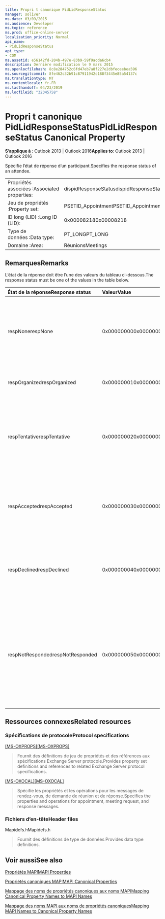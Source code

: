 ```yaml
---
title: Propri t canonique PidLidResponseStatus
manager: soliver
ms.date: 03/09/2015
ms.audience: Developer
ms.topic: reference
ms.prod: office-online-server
localization_priority: Normal
api_name:
- PidLidResponseStatus
api_type:
- COM
ms.assetid: e56142fd-204b-497e-83b9-59f9acda6cb4
description: Dernière modification le 9 mars 2015
ms.openlocfilehash: 8c8e284752c6fd47eb7a8f227e2dbfeceebea596
ms.sourcegitcommit: 8fe462c32b91c87911942c188f3445e85a54137c
ms.translationtype: MT
ms.contentlocale: fr-FR
ms.lasthandoff: 04/23/2019
ms.locfileid: "32345758"
---
```

# <a name="pidlidresponsestatus-canonical-property"></a><span data-ttu-id="d5362-103">Propri t canonique PidLidResponseStatus</span><span class="sxs-lookup"><span data-stu-id="d5362-103">PidLidResponseStatus Canonical Property</span></span>

  
  
<span data-ttu-id="d5362-104">**S’applique à** : Outlook 2013 | Outlook 2016</span><span class="sxs-lookup"><span data-stu-id="d5362-104">**Applies to**: Outlook 2013 | Outlook 2016</span></span> 
  
<span data-ttu-id="d5362-105">Spécifie l’état de réponse d’un participant.</span><span class="sxs-lookup"><span data-stu-id="d5362-105">Specifies the response status of an attendee.</span></span>
  
|||
|:-----|:-----|
|<span data-ttu-id="d5362-106">Propriétés associées :</span><span class="sxs-lookup"><span data-stu-id="d5362-106">Associated properties:</span></span>  <br/> |<span data-ttu-id="d5362-107">dispidResponseStatus</span><span class="sxs-lookup"><span data-stu-id="d5362-107">dispidResponseStatus</span></span>  <br/> |
|<span data-ttu-id="d5362-108">Jeu de propriétés :</span><span class="sxs-lookup"><span data-stu-id="d5362-108">Property set:</span></span>  <br/> |<span data-ttu-id="d5362-109">PSETID_Appointment</span><span class="sxs-lookup"><span data-stu-id="d5362-109">PSETID_Appointment</span></span>  <br/> |
|<span data-ttu-id="d5362-110">ID long (LID) :</span><span class="sxs-lookup"><span data-stu-id="d5362-110">Long ID (LID):</span></span>  <br/> |<span data-ttu-id="d5362-111">0x00008218</span><span class="sxs-lookup"><span data-stu-id="d5362-111">0x00008218</span></span>  <br/> |
|<span data-ttu-id="d5362-112">Type de données :</span><span class="sxs-lookup"><span data-stu-id="d5362-112">Data type:</span></span>  <br/> |<span data-ttu-id="d5362-113">PT_LONG</span><span class="sxs-lookup"><span data-stu-id="d5362-113">PT_LONG</span></span>  <br/> |
|<span data-ttu-id="d5362-114">Domaine :</span><span class="sxs-lookup"><span data-stu-id="d5362-114">Area:</span></span>  <br/> |<span data-ttu-id="d5362-115">Réunions</span><span class="sxs-lookup"><span data-stu-id="d5362-115">Meetings</span></span>  <br/> |
   
## <a name="remarks"></a><span data-ttu-id="d5362-116">Remarques</span><span class="sxs-lookup"><span data-stu-id="d5362-116">Remarks</span></span>

<span data-ttu-id="d5362-117">L’état de la réponse doit être l’une des valeurs du tableau ci-dessous.</span><span class="sxs-lookup"><span data-stu-id="d5362-117">The response status must be one of the values in the table below.</span></span>
  
|<span data-ttu-id="d5362-118">**État de la réponse**</span><span class="sxs-lookup"><span data-stu-id="d5362-118">**Response status**</span></span>|<span data-ttu-id="d5362-119">**Valeur**</span><span class="sxs-lookup"><span data-stu-id="d5362-119">**Value**</span></span>|<span data-ttu-id="d5362-120">**Description**</span><span class="sxs-lookup"><span data-stu-id="d5362-120">**Description**</span></span>|
|:-----|:-----|:-----|
|<span data-ttu-id="d5362-121">respNone</span><span class="sxs-lookup"><span data-stu-id="d5362-121">respNone</span></span>  <br/> |<span data-ttu-id="d5362-122">0x00000000</span><span class="sxs-lookup"><span data-stu-id="d5362-122">0x00000000</span></span>  <br/> |<span data-ttu-id="d5362-123">Aucune réponse n’est requise pour cet objet.</span><span class="sxs-lookup"><span data-stu-id="d5362-123">No response is required for this object.</span></span> <span data-ttu-id="d5362-124">C’est le cas pour les objets de rendez-vous et les objets de réponse de réunion.</span><span class="sxs-lookup"><span data-stu-id="d5362-124">This is the case for appointment objects and meeting response objects.</span></span>  <br/> |
|<span data-ttu-id="d5362-125">respOrganized</span><span class="sxs-lookup"><span data-stu-id="d5362-125">respOrganized</span></span>  <br/> |<span data-ttu-id="d5362-126">0x00000001</span><span class="sxs-lookup"><span data-stu-id="d5362-126">0x00000001</span></span>  <br/> |<span data-ttu-id="d5362-127">Cette réunion appartient à l’organisateur.</span><span class="sxs-lookup"><span data-stu-id="d5362-127">This meeting belongs to the organizer.</span></span>  <br/> |
|<span data-ttu-id="d5362-128">respTentative</span><span class="sxs-lookup"><span data-stu-id="d5362-128">respTentative</span></span>  <br/> |<span data-ttu-id="d5362-129">0x00000002</span><span class="sxs-lookup"><span data-stu-id="d5362-129">0x00000002</span></span>  <br/> |<span data-ttu-id="d5362-130">Cette valeur sur la réunion du participant indique que le participant a provisoirement accepté la demande de réunion.</span><span class="sxs-lookup"><span data-stu-id="d5362-130">This value on the attendee's meeting indicates that the attendee has tentatively accepted the meeting request.</span></span>  <br/> |
|<span data-ttu-id="d5362-131">respAccepted</span><span class="sxs-lookup"><span data-stu-id="d5362-131">respAccepted</span></span>  <br/> |<span data-ttu-id="d5362-132">0x00000003</span><span class="sxs-lookup"><span data-stu-id="d5362-132">0x00000003</span></span>  <br/> |<span data-ttu-id="d5362-133">Cette valeur sur la réunion du participant indique que le participant a accepté la demande de réunion.</span><span class="sxs-lookup"><span data-stu-id="d5362-133">This value on the attendee's meeting t indicates that the attendee has accepted the meeting request.</span></span>  <br/> |
|<span data-ttu-id="d5362-134">respDeclined</span><span class="sxs-lookup"><span data-stu-id="d5362-134">respDeclined</span></span>  <br/> |<span data-ttu-id="d5362-135">0x00000004</span><span class="sxs-lookup"><span data-stu-id="d5362-135">0x00000004</span></span>  <br/> |<span data-ttu-id="d5362-136">Cette valeur sur la réunion du participant indique que le participant a refusé la demande de réunion.</span><span class="sxs-lookup"><span data-stu-id="d5362-136">This value on the attendee's meeting indicates that the attendee has declined the meeting request.</span></span>  <br/> |
|<span data-ttu-id="d5362-137">respNotResponded</span><span class="sxs-lookup"><span data-stu-id="d5362-137">respNotResponded</span></span>  <br/> |<span data-ttu-id="d5362-138">0x00000005</span><span class="sxs-lookup"><span data-stu-id="d5362-138">0x00000005</span></span>  <br/> |<span data-ttu-id="d5362-139">Cette valeur sur la réunion du participant indique que le participant n’a pas encore répondu.</span><span class="sxs-lookup"><span data-stu-id="d5362-139">This value on the attendee's meeting indicates the attendee has not yet responded.</span></span> <span data-ttu-id="d5362-140">Cette valeur est sur la demande de réunion, la mise à jour de réunion et l’annulation de la réunion.</span><span class="sxs-lookup"><span data-stu-id="d5362-140">This value is on the meeting request, meeting update, and meeting cancelation.</span></span>  <br/> |
   
## <a name="related-resources"></a><span data-ttu-id="d5362-141">Ressources connexes</span><span class="sxs-lookup"><span data-stu-id="d5362-141">Related resources</span></span>

### <a name="protocol-specifications"></a><span data-ttu-id="d5362-142">Spécifications de protocole</span><span class="sxs-lookup"><span data-stu-id="d5362-142">Protocol specifications</span></span>

<span data-ttu-id="d5362-143">[[MS-OXPROPS]](https://msdn.microsoft.com/library/f6ab1613-aefe-447d-a49c-18217230b148%28Office.15%29.aspx)</span><span class="sxs-lookup"><span data-stu-id="d5362-143">[[MS-OXPROPS]](https://msdn.microsoft.com/library/f6ab1613-aefe-447d-a49c-18217230b148%28Office.15%29.aspx)</span></span>
  
> <span data-ttu-id="d5362-144">Fournit des définitions de jeu de propriétés et des références aux spécifications Exchange Server protocole.</span><span class="sxs-lookup"><span data-stu-id="d5362-144">Provides property set definitions and references to related Exchange Server protocol specifications.</span></span>
    
<span data-ttu-id="d5362-145">[[MS-OXOCAL]](https://msdn.microsoft.com/library/09861fde-c8e4-4028-9346-e7c214cfdba1%28Office.15%29.aspx)</span><span class="sxs-lookup"><span data-stu-id="d5362-145">[[MS-OXOCAL]](https://msdn.microsoft.com/library/09861fde-c8e4-4028-9346-e7c214cfdba1%28Office.15%29.aspx)</span></span>
  
> <span data-ttu-id="d5362-146">Spécifie les propriétés et les opérations pour les messages de rendez-vous, de demande de réunion et de réponse.</span><span class="sxs-lookup"><span data-stu-id="d5362-146">Specifies the properties and operations for appointment, meeting request, and response messages.</span></span>
    
### <a name="header-files"></a><span data-ttu-id="d5362-147">Fichiers d’en-tête</span><span class="sxs-lookup"><span data-stu-id="d5362-147">Header files</span></span>

<span data-ttu-id="d5362-148">Mapidefs.h</span><span class="sxs-lookup"><span data-stu-id="d5362-148">Mapidefs.h</span></span>
  
> <span data-ttu-id="d5362-149">Fournit des définitions de type de données.</span><span class="sxs-lookup"><span data-stu-id="d5362-149">Provides data type definitions.</span></span>
    
## <a name="see-also"></a><span data-ttu-id="d5362-150">Voir aussi</span><span class="sxs-lookup"><span data-stu-id="d5362-150">See also</span></span>



[<span data-ttu-id="d5362-151">Propriétés MAPI</span><span class="sxs-lookup"><span data-stu-id="d5362-151">MAPI Properties</span></span>](mapi-properties.md)
  
[<span data-ttu-id="d5362-152">Propriétés canoniques MAPI</span><span class="sxs-lookup"><span data-stu-id="d5362-152">MAPI Canonical Properties</span></span>](mapi-canonical-properties.md)
  
[<span data-ttu-id="d5362-153">Mappage des noms de propriétés canoniques aux noms MAPI</span><span class="sxs-lookup"><span data-stu-id="d5362-153">Mapping Canonical Property Names to MAPI Names</span></span>](mapping-canonical-property-names-to-mapi-names.md)
  
[<span data-ttu-id="d5362-154">Mappage des noms MAPI aux noms de propriétés canoniques</span><span class="sxs-lookup"><span data-stu-id="d5362-154">Mapping MAPI Names to Canonical Property Names</span></span>](mapping-mapi-names-to-canonical-property-names.md)

